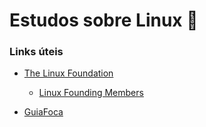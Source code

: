 # Estudos sobre Linux :penguin:

### Links úteis

* [The Linux Foundation](https://linuxfoudantion.org/)
  
  * [Linux Founding Members](https://linuxfoudation.org/our-members-are-our-superpower-2/)

* [GuiaFoca](https://www.guiafoca.org/)


